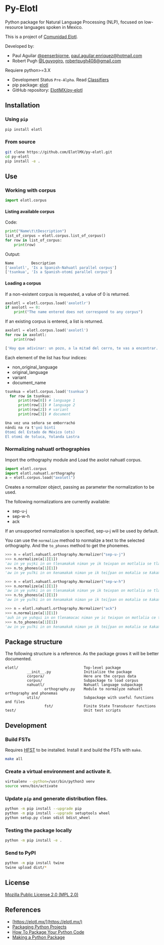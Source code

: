 # Py-Elotl

Python package for Natural Language Processing (NLP), focused on low-resource languages spoken in Mexico.

This is a project of [Comunidad Elotl](https://elotl.mx/).

Developed by:
- Paul Aguilar [@penserbjorne](https://github.com/penserbjorne), [paul.aguilar.enriquez@hotmail.com](mailto:paul.aguilar.enriquez@hotmail.com)
- Robert Pugh [@Lguyogiro](https://github.com/Lguyogiro), [robertpugh408@gmail.com](mailto:robertpugh408@gmail.com)

Requiere python>=3.X

- Development Status `Pre-Alpha`. Read [Classifiers](https://pypi.org/classifiers/)
- pip package: [elotl](https://pypi.org/project/elotl/)
- GitHub repository: [ElotlMX/py-elotl](https://github.com/ElotlMX/py-elotl)

## Installation

### Using `pip`

```bash
pip install elotl
```

### From source

```bash
git clone https://github.com/ElotlMX/py-elotl.git
cd py-elotl
pip install -e .
```

## Use

### Working with corpus

```python
import elotl.corpus
```

#### Listing available corpus

Code:

```python
print("Name\t\tDescription")
list_of_corpus = elotl.corpus.list_of_corpus()
for row in list_of_corpus:
    print(row)
```

Output:

```bash
Name		Description
['axolotl', 'Is a Spanish-Nahuatl parallel corpus']
['tsunkua', 'Is a Spanish-otomí parallel corpus']

```

#### Loading a corpus

If a non-existent corpus is requested, a value of 0 is returned.

```python
axolotl = elotl.corpus.load('axolotlr')
if axolotl == 0:
    print("The name entered does not correspond to any corpus")
```

If an existing corpus is entered, a list is returned.

```python
axolotl = elotl.corpus.load('axolotl')
for row in axolotl:
    print(row)
```

```bash
['Hay que adivinar: un pozo, a la mitad del cerro, te vas a encontrar.', 'See tosaasaanil, see tosaasaanil. Tias iipan see tepeetl, iitlakotian tepeetl, tikoonextis san see aameyalli.', '', 'Adivinanzas nahuas']
```

Each element of the list has four indices:

- non_original_language
- original_language
- variant
- document_name

```python
tsunkua = elotl.corpus.load('tsunkua')
  for row in tsunkua:
      print(row[0]) # language 1
      print(row[1]) # language 2
      print(row[2]) # variant
      print(row[3]) # document
```

```bash
Una vez una señora se emborrachó
nándi na ra t'u̱xú bintí
Otomí del Estado de México (ots)
El otomí de toluca, Yolanda Lastra

```

### Normalizing nahuatl orthographies

Import the orthography module and Load the axolot nahuatl corpus.

```python
import elotl.corpus
import elotl.nahuatl.orthography
a = elotl.corpus.load("axolotl")
```

Creates a normalizer object, passing as parameter the normalization to be used.

The following normalizations are currently available:

- sep-u-j
- sep-w-h
- ack

If an unsupported normalization is specified, sep-u-j will be used by default.

You can use the `normalize` method to normalize a text to the selected orthography. And the `to_phones` method to get
the phonemes.

```python
>>> n = elotl.nahuatl.orthography.Normalizer("sep-u-j")
>>> n.normalize(a[1][1])
'au in ye yujki in on tlenamakak niman ye ik teixpan on motlalia se tlakatl itech mokaua.'
>>> n.to_phones(a[1][1])
'aw in ye yuʔki in on ƛenamakak niman ye ik teiʃpan on moƛalia se ƛakaƛ itet͡ʃ mokawa.'
```

```python
>>> n = elotl.nahuatl.orthography.Normalizer("sep-w-h")
>>> n.normalize(a[1][1])
'aw in ye yuhki in on tlenamakak niman ye ik teixpan on motlalia se tlakatl itech mokawa.'
>>> n.to_phones(a[1][1])
'aw in ye yuʔki in on ƛenamakak niman ye ik teiʃpan on moƛalia se ƛakaƛ itet͡ʃ mokawa.'
```

```python
>>> n = elotl.nahuatl.orthography.Normalizer("ack")
>>> n.normalize(a[1][1])
'auh in ye yuhqui in on tlenamacac niman ye ic teixpan on motlalia ce tlacatl itech mocahua.'
>>> n.to_phones(a[1][1])
'aw in ye yuʔki in on ƛenamakak niman ye ik teiʃpan on moƛalia se ƛakaƛ itet͡ʃ mokawa.'
```
## Package structure

The following structure is a reference. As the package grows it will be better documented.

```
elotl/                              Top-level package
          __init__.py               Initialize the package
          corpora/                  Here are the corpus data
          corpus/                   Subpackage to load corpus     
          nahuatl/                  Nahuatl language subpackage
                  orthography.py    Module to normalyze nahuatl orthography and phonemas
          utils/                    Subpackage with useful functions and files
                  fst/              Finite State Transducer functions
test/                               Unit test scripts
```

## Development

### Build FSTs

Requires [HFST](https://github.com/hfst/hfst) to be installed. Install it and build the FSTs with `make`.

```bash
make all
```
### Create a virtual environment and activate it.

```bash
virtualenv --python=/usr/bin/python3 venv
source venv/bin/activate
```
### Update `pip` and generate distribution files.

```bash
python -m pip install --upgrade pip
python -m pip install --upgrade setuptools wheel
python setup.py clean sdist bdist_wheel
```

### Testing the package locally

```bash
python -m pip install -e .
```

### Send to PyPI

```bash
python -m pip install twine
twine upload dist/*
```

## License

[Mozilla Public License 2.0 (MPL 2.0)](./LICENSE)

## References

- [https://elotl.mx/](https://elotl.mx/)
- [Packaging Python Projects](https://packaging.python.org/tutorials/packaging-projects/)
- [How To Package Your Python Code](https://python-packaging.readthedocs.io/en/latest/minimal.html)
- [Making a Python Package](https://python-packaging-tutorial.readthedocs.io/en/latest/setup_py.html)
